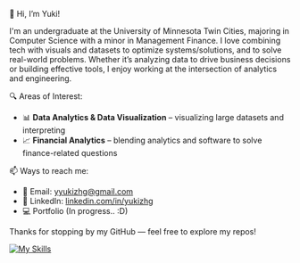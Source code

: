 👋 Hi, I’m Yuki!

I'm an undergraduate at the University of Minnesota Twin Cities, majoring in Computer Science with a minor in Management Finance.
I love combining tech with visuals and datasets to optimize systems/solutions, and to solve real-world problems. Whether it’s analyzing data to drive business decisions or building effective tools, I enjoy working at the intersection of analytics and engineering.

🔍 Areas of Interest:
- 📊 **Data Analytics & Data Visualization** – visualizing large datasets and interpreting
- 📈 **Financial Analytics** – blending analytics and software to solve finance-related questions

📫 Ways to reach me:
- 📧 Email: yyukizhg@gmail.com  
- 💼 LinkedIn: [linkedin.com/in/yukizhg](https://linkedin.com/in/yukizhg)  
- 💻 Portfolio (In progress.. :D)

Thanks for stopping by my GitHub — feel free to explore my repos!

[![My Skills](https://skillicons.dev/icons?i=apple,c,css,eclipse,github,html,java,idea,ocaml,pycharm,py,vscode,mysql)](https://skillicons.dev)
